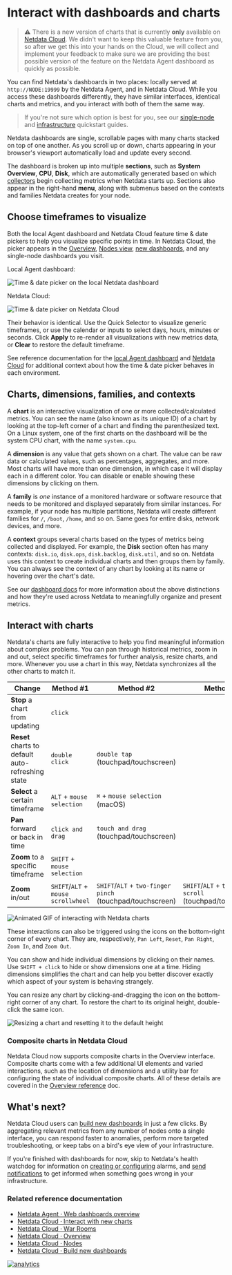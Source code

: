 <!--
title: "Interact with dashboards and charts"
description: "Zoom, highlight, and pan through time on hundreds of real-time, interactive charts to quickly discover the root cause of any anomaly."
custom_edit_url: https://github.com/netdata/netdata/edit/master/docs/visualize/interact-dashboards-charts.md
-->

# Interact with dashboards and charts

> ⚠️ There is a new version of charts that is currently **only** available on [Netdata Cloud](/docs/cloud/visualize/interact-new-charts). We didn't
> want to keep this valuable feature from you, so after we get this into your hands on the Cloud, we will collect and implement your feedback to make sure we are providing the best possible version of the feature on the Netdata Agent dashboard as quickly as possible.

You can find Netdata's dashboards in two places: locally served at `http://NODE:19999` by the Netdata Agent, and in
Netdata Cloud. While you access these dashboards differently, they have similar interfaces, identical charts and
metrics, and you interact with both of them the same way.

> If you're not sure which option is best for you, see our [single-node](/docs/quickstart/single-node.md) and
> [infrastructure](/docs/quickstart/infrastructure.md) quickstart guides.

Netdata dashboards are single, scrollable pages with many charts stacked on top of one another. As you scroll up or
down, charts appearing in your browser's viewport automatically load and update every second.

The dashboard is broken up into multiple **sections**, such as **System Overview**, **CPU**, **Disk**, which are
automatically generated based on which [collectors](/docs/collect/how-collectors-work.md) begin collecting metrics when
Netdata starts up. Sections also appear in the right-hand **menu**, along with submenus based on the contexts and
families Netdata creates for your node.

## Choose timeframes to visualize

Both the local Agent dashboard and Netdata Cloud feature time & date pickers to help you visualize specific points in
time. In Netdata Cloud, the picker appears in the [Overview](/docs/visualize/overview-infrastructure.md), [Nodes
view](https://learn.netdata.cloud/docs/cloud/visualize/nodes), [new
dashboards](https://learn.netdata.cloud/docs/cloud/visualize/dashboards), and any single-node dashboards you visit.

Local Agent dashboard:

![Time & date picker on the local Netdata
dashboard](https://user-images.githubusercontent.com/1153921/101512538-5875d080-3938-11eb-8daf-0fbd0948a04b.png)

Netdata Cloud:

![Time & date picker on Netdata
Cloud](https://user-images.githubusercontent.com/1153921/101512689-86f3ab80-3938-11eb-8abc-12171a9b8a5e.png)

Their behavior is identical. Use the Quick Selector to visualize generic timeframes, or use the calendar or inputs to
select days, hours, minutes or seconds. Click **Apply** to re-render all visualizations with new metrics data, or
**Clear** to restore the default timeframe.

See reference documentation for the [local Agent dashboard](/web/gui/README.md#time--date-picker) and [Netdata
Cloud](https://learn.netdata.cloud/docs/cloud/war-rooms#time--date-picker) for additional context about how the time &
date picker behaves in each environment.

## Charts, dimensions, families, and contexts

A **chart** is an interactive visualization of one or more collected/calculated metrics. You can see the name (also
known as its unique ID) of a chart by looking at the top-left corner of a chart and finding the parenthesized text. On a
Linux system, one of the first charts on the dashboard will be the system CPU chart, with the name `system.cpu`.

A **dimension** is any value that gets shown on a chart. The value can be raw data or calculated values, such as
percentages, aggregates, and more. Most charts will have more than one dimension, in which case it will display each in
a different color. You can disable or enable showing these dimensions by clicking on them.

A **family** is _one_ instance of a monitored hardware or software resource that needs to be monitored and displayed
separately from similar instances. For example, if your node has multiple partitions, Netdata will create different
families for `/`, `/boot`, `/home`, and so on. Same goes for entire disks, network devices, and more.

A **context** groups several charts based on the types of metrics being collected and displayed. For example, the
**Disk** section often has many contexts: `disk.io`, `disk.ops`, `disk.backlog`, `disk.util`, and so on. Netdata uses
this context to create individual charts and then groups them by family. You can always see the context of any chart by
looking at its name or hovering over the chart's date.

See our [dashboard docs](/web/README.md#charts-contexts-families) for more information about the above distinctions
and how they're used across Netdata to meaningfully organize and present metrics.

## Interact with charts

Netdata's charts are fully interactive to help you find meaningful information about complex problems. You can pan
through historical metrics, zoom in and out, select specific timeframes for further analysis, resize charts, and more.
Whenever you use a chart in this way, Netdata synchronizes all the other charts to match it.

| Change                                            | Method #1                           | Method #2                                                 | Method #3                                                  |
| ------------------------------------------------- | ----------------------------------- | --------------------------------------------------------- | ---------------------------------------------------------- |
| **Stop** a chart from updating                    | `click`                             |                                                           |                                                            |
| **Reset** charts to default auto-refreshing state | `double click`                      | `double tap` (touchpad/touchscreen)                       |                                                            |
| **Select** a certain timeframe                    | `ALT` + `mouse selection`           | `⌘` + `mouse selection` (macOS)                           |                                                            |
| **Pan** forward or back in time                   | `click and drag`                    | `touch and drag` (touchpad/touchscreen)                   |                                                            |
| **Zoom** to a specific timeframe                  | `SHIFT` + `mouse selection`         |                                                           |                                                            |
| **Zoom** in/out                                   | `SHIFT`/`ALT` + `mouse scrollwheel` | `SHIFT`/`ALT` + `two-finger pinch` (touchpad/touchscreen) | `SHIFT`/`ALT` + `two-finger scroll` (touchpad/touchscreen) |

![Animated GIF of interacting with Netdata
charts](https://user-images.githubusercontent.com/1153921/102652236-051b3380-412b-11eb-8f7c-a2372ed92cd0.gif)

These interactions can also be triggered using the icons on the bottom-right corner of every chart. They are,
respectively, `Pan Left`, `Reset`, `Pan Right`, `Zoom In`, and `Zoom Out`.

You can show and hide individual dimensions by clicking on their names. Use `SHIFT + click` to hide or show dimensions
one at a time. Hiding dimensions simplifies the chart and can help you better discover exactly which aspect of your
system is behaving strangely.

You can resize any chart by clicking-and-dragging the icon on the bottom-right corner of any chart. To restore the chart
to its original height, double-click the same icon.

![Resizing a chart and resetting it to the default
height](https://user-images.githubusercontent.com/1153921/102652691-24b25c00-412b-11eb-9e2c-95325fcedc67.gif)

### Composite charts in Netdata Cloud

Netdata Cloud now supports composite charts in the Overview interface. Composite charts come with a few additional UI
elements and varied interactions, such as the location of dimensions and a utility bar for configuring the state of
individual composite charts. All of these details are covered in the [Overview
reference](https://learn.netdata.cloud/docs/cloud/visualize/overview) doc.

## What's next?

Netdata Cloud users can [build new dashboards](/docs/visualize/create-dashboards.md) in just a few clicks. By
aggregating relevant metrics from any number of nodes onto a single interface, you can respond faster to anomalies,
perform more targeted troubleshooting, or keep tabs on a bird's eye view of your infrastructure.

If you're finished with dashboards for now, skip to Netdata's health watchdog for information on [creating or
configuring](/docs/monitor/configure-alarms.md) alarms, and [send notifications](/docs/monitor/enable-notifications.md)
to get informed when something goes wrong in your infrastructure.

### Related reference documentation

-   [Netdata Agent · Web dashboards overview](/web/README.md)
-   [Netdata Cloud · Interact with new charts](https://learn.netdata.cloud/docs/cloud/visualize/interact-new-charts)
-   [Netdata Cloud · War Rooms](https://learn.netdata.cloud/docs/cloud/war-rooms)
-   [Netdata Cloud · Overview](https://learn.netdata.cloud/docs/cloud/visualize/overview)
-   [Netdata Cloud · Nodes](https://learn.netdata.cloud/docs/cloud/visualize/nodes)
-   [Netdata Cloud · Build new dashboards](https://learn.netdata.cloud/docs/cloud/visualize/dashboards)

[![analytics](https://www.google-analytics.com/collect?v=1&aip=1&t=pageview&_s=1&ds=github&dr=https%3A%2F%2Fgithub.com%2Fnetdata%2Fnetdata&dl=https%3A%2F%2Fmy-netdata.io%2Fgithub%2Fdocs%2Fvisualize%2Finteract-dashboards-charts&_u=MAC~&cid=5792dfd7-8dc4-476b-af31-da2fdb9f93d2&tid=UA-64295674-3)](<>)
